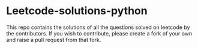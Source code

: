 # Leetcode-solutions-python

This repo contains the solutions of all the questions solved on leetcode by the contributors. If you wish to contribute, please create a fork of your own and raise a pull request from that fork.
